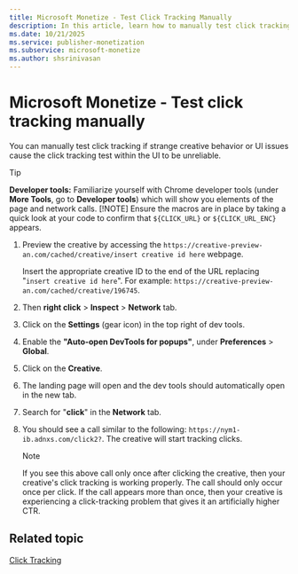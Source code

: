 ```yaml
---
title: Microsoft Monetize - Test Click Tracking Manually
description: In this article, learn how to manually test click tracking.
ms.date: 10/21/2025
ms.service: publisher-monetization
ms.subservice: microsoft-monetize
ms.author: shsrinivasan
---
```


# Microsoft Monetize - Test click tracking manually

You can manually test click tracking if strange creative behavior or UI issues cause the click tracking test within the UI to be unreliable.

> [!TIP]
> **Developer tools:** Familiarize yourself with Chrome developer tools (under **More Tools**, go to **Developer tools**) which will show you elements of the page and network calls.
> [!NOTE]
> Ensure the macros are in place by taking a quick look at your code to confirm that `${CLICK_URL}` or `${CLICK_URL_ENC}` appears.

1. Preview the creative by accessing the `https://creative-preview-an.com/cached/creative/insert creative id here` webpage.

    Insert the appropriate creative ID to the end of the URL replacing "`insert creative id here`". For example: `https://creative-preview-an.com/cached/creative/196745`.

1. Then **right click** > **Inspect** > **Network** tab.

1. Click on the **Settings** (gear icon) in the top right of dev tools.

1. Enable the **"Auto-open DevTools for popups"**, under **Preferences** > **Global**.

1. Click on the **Creative**.

1. The landing page will open and the dev tools should automatically open in the new tab.

1. Search for "**click**" in the **Network** tab.

1. You should see a call similar to the following: `https://nym1-ib.adnxs.com/click2?`. The creative will start tracking clicks.

    > [!NOTE]
    > If you see this above call only once after clicking the creative, then your creative's click tracking is working properly. The call should only occur once per click. If the call appears more than once, then your creative is experiencing a click-tracking problem that gives it an artificially higher CTR.

## Related topic

[Click Tracking](click-tracking.md)
